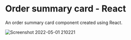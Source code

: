 # Order summary card - React

An order summary card component created using React.

![Screenshot 2022-05-01 210221](https://user-images.githubusercontent.com/29513236/166147168-fe739187-35dc-4285-b652-09bd96abe7b6.png)
